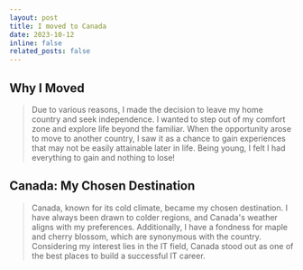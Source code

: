 ```yaml
---
layout: post
title: I moved to Canada
date: 2023-10-12
inline: false
related_posts: false
---
```


## Why I Moved

> Due to various reasons, I made the decision to leave my home country and seek independence. I wanted to step out of my comfort zone and explore life beyond the familiar. When the opportunity arose to move to another country, I saw it as a chance to gain experiences that may not be easily attainable later in life. Being young, I felt I had everything to gain and nothing to lose!

## Canada: My Chosen Destination

> Canada, known for its cold climate, became my chosen destination. I have always been drawn to colder regions, and Canada's weather aligns with my preferences. Additionally, I have a fondness for maple and cherry blossom, which are synonymous with the country. Considering my interest lies in the IT field, Canada stood out as one of the best places to build a successful IT career.
